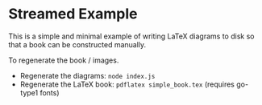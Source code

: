 # Streamed Example

This is a simple and minimal example of writing LaTeX diagrams to disk so that
a book can be constructed manually.

To regenerate the book / images.

*   Regenerate the diagrams: `node index.js`
*   Regenerate the LaTeX book: `pdflatex simple_book.tex` (requires go-type1 fonts)
